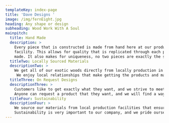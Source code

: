```yaml
---
templateKey: index-page
title: 'Dave Designs '
image: /img/fernEight.jpg
heading: Any shape or design
subheading: Wood Work With A Soul
mainpitch:
  title: Hand Made
  description: >
    Every piece that is constructed is made from hand here at our production
    facility. This allows for quality that is replicated through each piece
    made. It also makes for uniqueness, no two pieces are exactly the same.
  titleTwo: Locally Sourced Materials
  descriptionTwo: >
    We get all of our exotic woods directly from locally production in New Hampshire.
     We enjoy local relationships that make getting the products and materials we need easy.
  titleThree: On Request Designs
  descriptionThree: >
    Customers like to get exactly what they want, and we strive to meet them in that goal.
    Anyone can request a product that they want, and we will find a way to design it with a unique flair.
  titleFour: Sustainability
  descriptionFour: >
    We source our materials from local production facilities that ensure sustainable practices.
    Sustainability is very important to our company, and we pride ourselves on our dedication to it.
---
```

